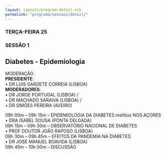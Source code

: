 ```yaml
---
layout: layouts/program-detail.njk
permalink: "programa/sessao1/detail/"
---
```

### TERÇA-FEIRA 25  
### SESSÃO 1   
## Diabetes - Epidemiologia  
MODERAÇÃO  
**PRESIDENTE**:   
• DR LUIS GARDETE CORREIA (LISBOA)   
**MODERADORES**:   
• DR JORGE PORTUGAL (LISBOA) /  
• DR MACHADO SARAIVA (LISBOA) /   
• DR SIMÕES PEREIRA (AVEIRO)   

09h 00m – 09h 15m – EPIDEMIOLOGIA DA DIABETES mellitus NOS AÇORES   
• DRA ISABEL SOUSA (PONTA DELGADA)  
09h 15m – 09h 30m – OBSERVATÓRIO NACIONAL DE DIABETES   
• PROF DOUTOR JOÃO RAPOSO (LISBOA)  
09h 30m – 09h 45m – EFEITOS DA PANDEMIA NA DIABETES    
• DR JOSÉ MANUEL BOAVIDA (LISBOA)    
09h 45m – 10h 00m – DISCUSSÃO  